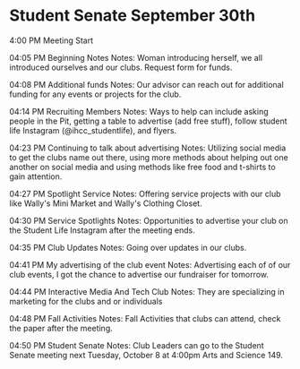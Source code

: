 # Student Senate September 30th

4:00 PM Meeting Start

04:05 PM Beginning Notes
Notes:
Woman introducing herself, we all introduced ourselves and our clubs. Request form for funds.

04:08 PM Additional funds
Notes:
Our advisor can reach out for additional funding for any events or projects for the club.

04:14 PM Recruiting Members
Notes:
Ways to help can include asking people in the Pit, getting a table to advertise (add free stuff), follow student life Instagram (@ihcc_studentlife), and flyers.

04:23 PM Continuing to talk about advertising
Notes:
Utilizing social media to get the clubs name out there, using more methods about helping out one another on social media and using methods like free food and t-shirts to gain attention.

04:27 PM Spotlight Service
Notes:
Offering service projects with our club like Wally's Mini Market and Wally's Clothing Closet.

04:30 PM Service Spotlights
Notes:
Opportunities to advertise your club on the Student Life Instagram after the meeting ends.

04:35 PM Club Updates
Notes:
Going over updates in our clubs.

04:41 PM My advertising of the club event
Notes:
Advertising each of of our club events, I got the chance to advertise our fundraiser for tomorrow.

04:44 PM Interactive Media And Tech Club
Notes:
They are specializing in marketing for the clubs and or individuals

04:48 PM Fall Activities
Notes:
Fall Activities that clubs can attend, check the paper after the meeting.

04:50 PM Student Senate
Notes:
Club Leaders can go to the Student Senate meeting next Tuesday, October 8 at 4:00pm Arts and Science 149.
